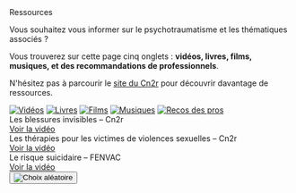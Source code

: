 <div class="banner">
    <div class="title">Ressources</div>
    <div class="intro">
        <p>Vous souhaitez vous informer sur le psychotraumatisme et les thématiques associés ?
        <p>Vous trouverez sur cette page cinq onglets : <b>vidéos, livres, films, musiques, et des recommandations de professionnels</b>.
        <p>N'hésitez pas à parcourir le <a href="https://cn2r.fr" target="_blank">site du Cn2r</a> pour découvrir davantage de ressources.
    </div>
</div>

<div class="tabbar">
    <a href="/videos" class="active" title="Vidéos"><img src="{{ ASSET ../assets/ui/video.png }}" alt="Vidéos" /></a>
    <a href="/livres" title="Livres"><img src="{{ ASSET ../assets/ui/book.png }}" alt="Livres" /></a>
    <a href="/films" title="Films"><img src="{{ ASSET ../assets/ui/movie.png }}" alt="Films" /></a>
    <a href="/musiques" title="Musiques"><img src="{{ ASSET ../assets/ui/music.png }}" alt="Musiques" /></a>
    <a href="/pros" title="Recos des pros"><img src="{{ ASSET ../assets/ui/paper.png }}" alt="Recos des pros" /></a>
</div>

<div class="tab">
    <div class="cardset">
        <div class="card">
            <img src="{{ ASSET ../assets/resources/video_cn2r.jpg }}" alt="" />
            <div>
                <div class="reference">Les blessures invisibles – Cn2r</div>
                <div class="actions">
                    <a href="https://www.youtube.com/watch?v=LCAv1ru9P8Q" target="_blank">Voir la vidéo</a>
                </div>
            </div>
        </div>
        <div class="card">
            <img src="{{ ASSET ../assets/resources/video_legriguer.jpg }}" alt="" />
            <div>
                <div class="reference">Les thérapies pour les victimes de violences sexuelles – Cn2r</div>
                <div class="actions">
                    <a href="https://www.youtube.com/watch?v=oQzIev3u5QQ&t=5s" target="_blank">Voir la vidéo</a>
                </div>
            </div>
        </div>
        <div class="card">
            <img src="{{ ASSET ../assets/resources/video_fenvac.jpg }}" alt="" />
            <div>
                <div class="reference">Le risque suicidaire – FENVAC</div>
                <div class="actions">
                    <a href="https://www.youtube.com/watch?v=OJUJyt8B9jU&list=PL5r6RtmFqyWRLJY2h5S3_SUaLe6mZXDe0&index=20" target="_blank">Voir la vidéo</a>
                </div>
            </div>
        </div>
    </div>
    <button id="randomize" onclick="app.randomCard('.cardset')"><img src="{{ ASSET ../assets/ui/dice.webp }}" alt="Choix aléatoire" title="Choix aléatoire" /></button>
</div>

<script>
    let button = document.querySelector('#randomize');
    button.style.display = 'block';
</script>
